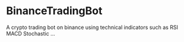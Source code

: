 # BinanceTradingBot
 A crypto trading bot on binance using technical indicators such as RSI MACD Stochastic ...
